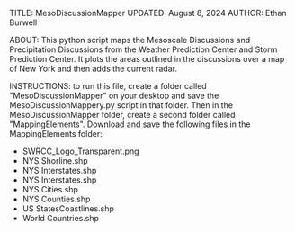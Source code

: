 TITLE: MesoDiscussionMapper
UPDATED: August 8, 2024
AUTHOR: Ethan Burwell

ABOUT: This python script maps the Mesoscale Discussions and Precipitation Discussions from the 
Weather Prediction Center and Storm Prediction Center. It plots the areas outlined in the
discussions over a map of New York and then adds the current radar. 

INSTRUCTIONS: to run this file, create a folder called "MesoDiscussionMapper" on your desktop and save the MesoDiscussionMappery.py script in 
that folder. Then in the MesoDiscussionMapper folder, create a second folder called "MappingElements". Download and save the following files
in the MappingElements folder:
- SWRCC_Logo_Transparent.png
- NYS Shorline.shp
- NYS Interstates.shp
- NYS Interstates.shp
- NYS Cities.shp
- NYS Counties.shp
- US StatesCoastlines.shp
- World Countries.shp

